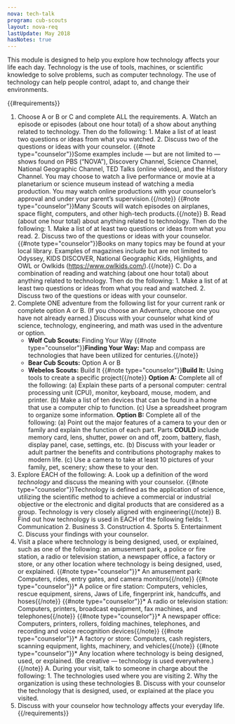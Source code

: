 ```yaml
---
nova: tech-talk
program: cub-scouts
layout: nova-req
lastUpdate: May 2018
hasNotes: true
---
```


This module is designed to help you explore how technology affects your life each day. Technology is the use of tools, machines, or scientific knowledge to solve problems, such as computer technology. The use of technology can help people control, adapt to, and change their environments.

{{#requirements}}
1. Choose A or B or C and complete ALL the requirements.
    A. Watch an episode or episodes (about one hour total) of a show about anything related to technology. Then do the following:
        1. Make a list of at least two questions or ideas from what you watched.
        2. Discuss two of the questions or ideas with your counselor.
        {{#note type="counselor"}}Some examples include — but are not limited to — shows found on PBS (“NOVA”), Discovery Channel, Science Channel, National Geographic Channel, TED Talks (online videos), and the History Channel. You may choose to watch a live performance or movie at a planetarium or science museum instead of watching a media production. You may watch online productions with your counselor’s approval and under your parent’s supervision.{{/note}}
        {{#note type="counselor"}}Many Scouts will watch episodes on airplanes, space flight, computers, and other high-tech products.{{/note}}
    B. Read (about one hour total) about anything related to technology. Then do the following:
        1. Make a list of at least two questions or ideas from what you read.
        2. Discuss two of the questions or ideas with your counselor.
        {{#note type="counselor"}}Books on many topics may be found at your local library. Examples of magazines include but are not limited to Odyssey, KIDS DISCOVER, National Geographic Kids, Highlights, and OWL or Owlkids (https://www.owlkids.com/).{{/note}}
    C. Do a combination of reading and watching (about one hour total) about anything related to technology. Then do the following:
        1. Make a list of at least two questions or ideas from what you read and watched.
        2. Discuss two of the questions or ideas with your counselor.
2. Complete ONE adventure from the following list for your current rank or complete option A or B. (If you choose an Adventure, choose one you have not already earned.) Discuss with your counselor what kind of science, technology, engineering, and math was used in the adventure or option.
    * **Wolf Cub Scouts:** Finding Your Way
        {{#note type="counselor"}}**Finding Your Way:** Map and compass are technologies that have been utilized for centuries.{{/note}}
    * **Bear Cub Scouts:** Option A or B
    * **Webelos Scouts:** Build It
        {{#note type="counselor"}}**Build It:** Using tools to create a specific project{{/note}}
    **Option A:** Complete all of the following:
        (a) Explain these parts of a personal computer: central processing unit (CPU), monitor, keyboard, mouse, modem, and printer.
        (b) Make a list of ten devices that can be found in a home that use a computer chip to function.
        (c) Use a spreadsheet program to organize some information.
    **Option B:** Complete all of the following:
        (a) Point out the major features of a camera to your den or family and explain the function of each part. Parts **COULD** include memory card, lens, shutter, power on and off, zoom, battery, flash, display panel, case, settings, etc.
        (b) Discuss with your leader or adult partner the benefits and contributions photography makes to modern life.
        (c) Use a camera to take at least 10 pictures of your family, pet, scenery; show these to your den.
3. Explore EACH of the following:
    A. Look up a definition of the word *technology* and discuss the meaning with your counselor.
        {{#note type="counselor"}}Technology is defined as the application of science, utilizing the scientific method to achieve a commercial or industrial objective or the electronic and digital products that are considered as a group. Technology is very closely aligned with engineering{{/note}}
    B. Find out how technology is used in EACH of the following fields:
        1. Communication
        2. Business
        3. Construction
        4. Sports
        5. Entertainment
    C. Discuss your findings with your counselor.
4. Visit a place where technology is being designed, used, or explained, such as one of the following: an amusement park, a police or fire station, a radio or television station, a newspaper office, a factory or store, or any other location where technology is being designed, used, or explained.
    {{#note type="counselor"}}* An amusement park: Computers, rides, entry gates, and camera monitors{{/note}}
    {{#note type="counselor"}}* A police or fire station: Computers, vehicles, rescue equipment, sirens, Jaws of Life, fingerprint ink, handcuffs, and hoses{{/note}}
    {{#note type="counselor"}}* A radio or television station: Computers, printers, broadcast equipment, fax machines, and telephones{{/note}}
    {{#note type="counselor"}}* A newspaper office: Computers, printers, rollers, folding machines, telephones, and recording and voice recognition devices{{/note}}
    {{#note type="counselor"}}* A factory or store: Computers, cash registers, scanning equipment, lights, machinery, and vehicles{{/note}}
    {{#note type="counselor"}}* Any location where technology is being designed, used, or explained. (Be creative — technology is used everywhere.){{/note}}
    A. During your visit, talk to someone in charge about the following:
        1. The technologies used where you are visiting
        2. Why the organization is using these technologies
    B. Discuss with your counselor the technology that is designed, used, or explained at the place you visited.
5. Discuss with your counselor how technology affects your everyday life.
{{/requirements}}
